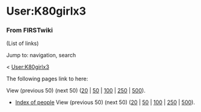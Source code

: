 # User:K80girlx3

### From FIRSTwiki

(List of links)

Jump to: navigation, search

&lt; [User:K80girlx3](/index.php?title=User:K80girlx3&redirect=no
"User:K80girlx3" )  

The following pages link to here:

View (previous 50) (next 50)
([20](/index.php?title=Special:Whatlinkshere/User:K80girlx3&limit=20&from=0
"Special:Whatlinkshere/User:K80girlx3" ) |
[50](/index.php?title=Special:Whatlinkshere/User:K80girlx3&limit=50&from=0
"Special:Whatlinkshere/User:K80girlx3" ) |
[100](/index.php?title=Special:Whatlinkshere/User:K80girlx3&limit=100&from=0
"Special:Whatlinkshere/User:K80girlx3" ) |
[250](/index.php?title=Special:Whatlinkshere/User:K80girlx3&limit=250&from=0
"Special:Whatlinkshere/User:K80girlx3" ) |
[500](/index.php?title=Special:Whatlinkshere/User:K80girlx3&limit=500&from=0
"Special:Whatlinkshere/User:K80girlx3" )).

  * [Index of people](Index_of_people "Index of people" )
View (previous 50) (next 50)
([20](/index.php?title=Special:Whatlinkshere/User:K80girlx3&limit=20&from=0
"Special:Whatlinkshere/User:K80girlx3" ) |
[50](/index.php?title=Special:Whatlinkshere/User:K80girlx3&limit=50&from=0
"Special:Whatlinkshere/User:K80girlx3" ) |
[100](/index.php?title=Special:Whatlinkshere/User:K80girlx3&limit=100&from=0
"Special:Whatlinkshere/User:K80girlx3" ) |
[250](/index.php?title=Special:Whatlinkshere/User:K80girlx3&limit=250&from=0
"Special:Whatlinkshere/User:K80girlx3" ) |
[500](/index.php?title=Special:Whatlinkshere/User:K80girlx3&limit=500&from=0
"Special:Whatlinkshere/User:K80girlx3" )).

